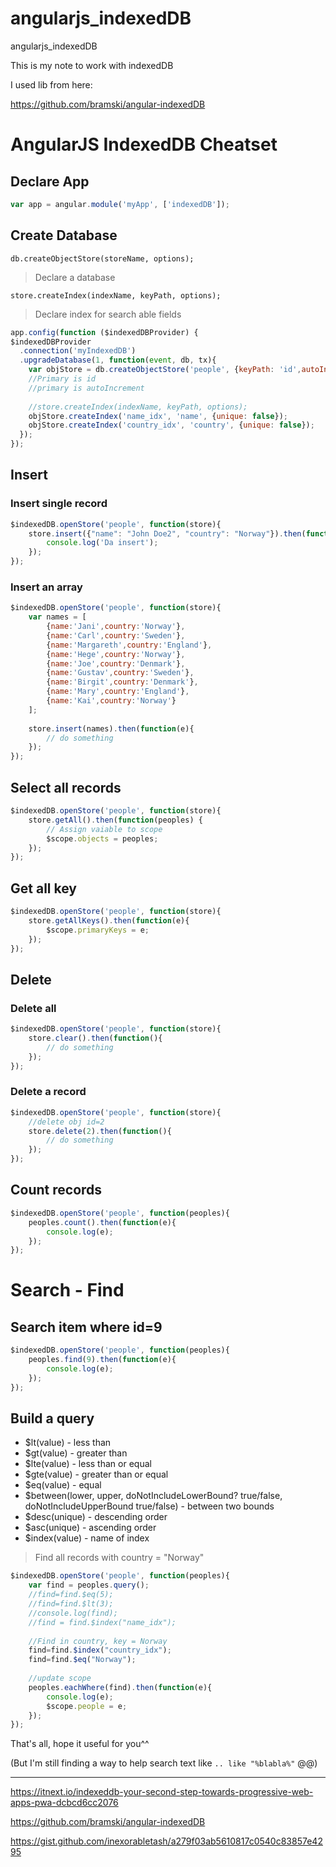 # angularjs_indexedDB
angularjs_indexedDB

This is my note to work with indexedDB

I used lib from here:

https://github.com/bramski/angular-indexedDB

# AngularJS IndexedDB Cheatset

## Declare App

```js
var app = angular.module('myApp', ['indexedDB']);
```

## Create Database

`db.createObjectStore(storeName, options);`

> Declare a database

`store.createIndex(indexName, keyPath, options);`

> Declare index for search able fields

```js
app.config(function ($indexedDBProvider) {
$indexedDBProvider
  .connection('myIndexedDB')
  .upgradeDatabase(1, function(event, db, tx){	
	var objStore = db.createObjectStore('people', {keyPath: 'id',autoIncrement: true});
	//Primary is id
	//primary is autoIncrement
	
	//store.createIndex(indexName, keyPath, options);
	objStore.createIndex('name_idx', 'name', {unique: false});
	objStore.createIndex('country_idx', 'country', {unique: false});
  });
});
```

## Insert

### Insert single record

```js
$indexedDB.openStore('people', function(store){
	store.insert({"name": "John Doe2", "country": "Norway"}).then(function(e){
		console.log('Da insert');
	});
});
```

### Insert an array

```js
$indexedDB.openStore('people', function(store){
	var names = [
		{name:'Jani',country:'Norway'},
		{name:'Carl',country:'Sweden'},
		{name:'Margareth',country:'England'},
		{name:'Hege',country:'Norway'},
		{name:'Joe',country:'Denmark'},
		{name:'Gustav',country:'Sweden'},
		{name:'Birgit',country:'Denmark'},
		{name:'Mary',country:'England'},
		{name:'Kai',country:'Norway'}
	];
	
	store.insert(names).then(function(e){
		// do something
	});
});
```

## Select all records

```js
$indexedDB.openStore('people', function(store){
	store.getAll().then(function(peoples) {
		// Assign vaiable to scope
		$scope.objects = peoples;
	});
});
```

## Get all key

```js
$indexedDB.openStore('people', function(store){
	store.getAllKeys().then(function(e){
		$scope.primaryKeys = e;
	});
});
```

## Delete

### Delete all

```js
$indexedDB.openStore('people', function(store){
	store.clear().then(function(){
		// do something
	});
});
```

### Delete a record

```js
$indexedDB.openStore('people', function(store){
	//delete obj id=2
	store.delete(2).then(function(){
		// do something
	});
});
```

## Count records

```js
$indexedDB.openStore('people', function(peoples){
	peoples.count().then(function(e){
		console.log(e);
	});
});
```

# Search - Find

## Search item where id=9

```js
$indexedDB.openStore('people', function(peoples){
	peoples.find(9).then(function(e){
		console.log(e);
	});
});	
```

## Build a query

* $lt(value) - less than
* $gt(value) - greater than
* $lte(value) - less than or equal
* $gte(value) - greater than or equal
* $eq(value) - equal
* $between(lower, upper, doNotIncludeLowerBound? true/false, doNotIncludeUpperBound true/false) - between two bounds
* $desc(unique) - descending order
* $asc(unique) - ascending order
* $index(value) - name of index

> Find all records with country = "Norway"

```js
$indexedDB.openStore('people', function(peoples){
	var find = peoples.query();
	//find=find.$eq(5);
	//find=find.$lt(3);
	//console.log(find);		
	//find = find.$index("name_idx");
	
	//Find in country, key = Norway
	find=find.$index("country_idx");
	find=find.$eq("Norway");
	
	//update scope
	peoples.eachWhere(find).then(function(e){
		console.log(e);
		$scope.people = e;
	});
});
```

That's all, hope it useful for you^^

(But I'm still finding a way to help search text like `.. like "%blabla%"` @@)



---

https://itnext.io/indexeddb-your-second-step-towards-progressive-web-apps-pwa-dcbcd6cc2076

https://github.com/bramski/angular-indexedDB


https://gist.github.com/inexorabletash/a279f03ab5610817c0540c83857e4295